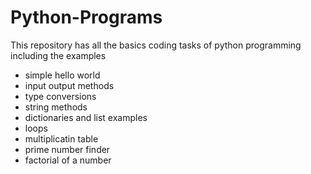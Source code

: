 # Python-Programs
This repository has all the basics coding tasks of python programming including the examples
- simple hello world
- input output methods
- type conversions
- string methods
- dictionaries and list examples
- loops
- multiplicatin table
- prime number finder
- factorial of a number
